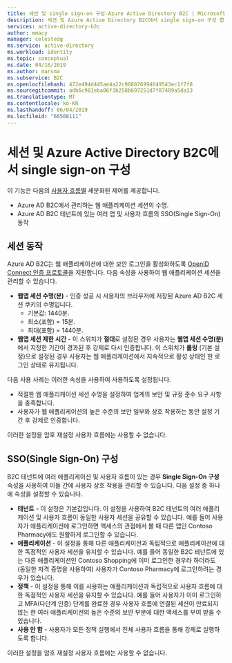 ```yaml
---
title: 세션 및 single sign-on 구성-Azure Active Directory B2C | Microsoft Docs
description: 세션 및 Azure Active Directory B2C에서 single sign-on 구성 합니다.
services: active-directory-b2c
author: mmacy
manager: celestedg
ms.service: active-directory
ms.workload: identity
ms.topic: conceptual
ms.date: 04/16/2019
ms.author: marsma
ms.subservice: B2C
ms.openlocfilehash: 472e494d445ae4a22c988076994649543ec1f7f8
ms.sourcegitcommit: adb6c981eba06f3b258b697251d7f87489a5da33
ms.translationtype: MT
ms.contentlocale: ko-KR
ms.lasthandoff: 06/04/2019
ms.locfileid: "66508111"
---
```

# <a name="session-and-single-sign-on-configuration-in-azure-active-directory-b2c"></a>세션 및 Azure Active Directory B2C에서 single sign-on 구성

이 기능은 다음의 [사용자 흐름별](active-directory-b2c-reference-policies.md) 세분화된 제어를 제공합니다.

- Azure AD B2C에서 관리하는 웹 애플리케이션 세션의 수명.
- Azure AD B2C 테넌트에 있는 여러 앱 및 사용자 흐름의 SSO(Single Sign-On) 동작

## <a name="session-behavior"></a>세션 동작

Azure AD B2C는 웹 애플리케이션에 대한 보안 로그인을 활성화하도록 [OpenID Connect 인증 프로토콜](active-directory-b2c-reference-oidc.md)을 지원합니다. 다음 속성을 사용하여 웹 애플리케이션 세션을 관리할 수 있습니다.

- **웹앱 세션 수명(분)** - 인증 성공 시 사용자의 브라우저에 저장된 Azure AD B2C 세션 쿠키의 수명입니다.
    - 기본값: 1440분.
    - 최소(포함) = 15분.
    - 최대(포함) = 1440분.
- **웹앱 세션 제한 시간** - 이 스위치가 **절대**로 설정된 경우 사용자는 **웹앱 세션 수명(분)** 에서 지정한 기간이 경과된 후 강제로 다시 인증합니다. 이 스위치가 **롤링** (기본 설정)으로 설정된 경우 사용자는 웹 애플리케이션에서 지속적으로 활성 상태인 한 로그인 상태로 유지됩니다.

다음 사용 사례는 이러한 속성을 사용하여 사용하도록 설정됩니다.

- 적절한 웹 애플리케이션 세션 수명을 설정하여 업계의 보안 및 규정 준수 요구 사항을 충족합니다.
- 사용자가 웹 애플리케이션의 높은 수준의 보안 일부와 상호 작용하는 동안 설정 기간 후 강제로 인증합니다. 

이러한 설정을 암호 재설정 사용자 흐름에는 사용할 수 없습니다.

## <a name="single-sign-on-sso-configuration"></a>SSO(Single Sign-On) 구성

B2C 테넌트에 여러 애플리케이션 및 사용자 흐름이 있는 경우 **Single Sign-On 구성** 속성을 사용하여 이들 간에 사용자 상호 작용을 관리할 수 있습니다. 다음 설정 중 하나에 속성을 설정할 수 있습니다.

- **테넌트** - 이 설정은 기본값입니다. 이 설정을 사용하여 B2C 테넌트의 여러 애플리케이션 및 사용자 흐름이 동일한 사용자 세션을 공유할 수 있습니다. 예를 들어 사용자가 애플리케이션에 로그인하면 액세스의 관점에서 볼 때 다른 앱인 Contoso Pharmacy에도 원활하게 로그인할 수 있습니다.
- **애플리케이션** - 이 설정을 통해 다른 애플리케이션과 독립적으로 애플리케이션에 대한 독점적인 사용자 세션을 유지할 수 있습니다. 예를 들어 동일한 B2C 테넌트에 있는 다른 애플리케이션인 Contoso Shopping에 이미 로그인한 경우라 하더라도 (동일한 자격 증명을 사용하여) 사용자가 Contoso Pharmacy에 로그인하려는 경우가 있습니다. 
- **정책** - 이 설정을 통해 이를 사용하는 애플리케이션과 독립적으로 사용자 흐름에 대한 독점적인 사용자 세션을 유지할 수 있습니다. 예를 들어 사용자가 이미 로그인하고 MFA(다단계 인증) 단계를 완료한 경우 사용자 흐름에 연결된 세션이 만료되지 않는 한 여러 애플리케이션의 높은 수준의 보안 부분에 대한 액세스를 부여 받을 수 있습니다.
- **사용 안 함** - 사용자가 모든 정책 실행에서 전체 사용자 흐름을 통해 강제로 실행하도록 합니다.

이러한 설정을 암호 재설정 사용자 흐름에는 사용할 수 없습니다. 

